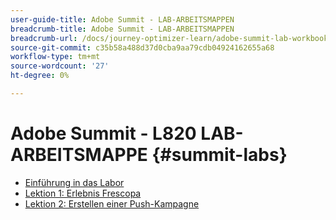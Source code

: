 ```yaml
---
user-guide-title: Adobe Summit - LAB-ARBEITSMAPPEN
breadcrumb-title: Adobe Summit - LAB-ARBEITSMAPPEN
breadcrumb-url: /docs/journey-optimizer-learn/adobe-summit-lab-workbooks/overview.html
source-git-commit: c35b58a488d37d0cba9aa79cdb04924162655a68
workflow-type: tm+mt
source-wordcount: '27'
ht-degree: 0%

---
```



# Adobe Summit - L820 LAB-ARBEITSMAPPE {#summit-labs}

+ [Einführung in das Labor](/help/summit/l820-lab-workbook/lab-overview.md)
+ [Lektion 1: Erlebnis Frescopa](/help/summit/l820-lab-workbook/lesson-1-experience-frescopa.md)
+ [Lektion 2: Erstellen einer Push-Kampagne](/help/summit/l820-lab-workbook/lesson-2-create-a-push-campaign.md)
